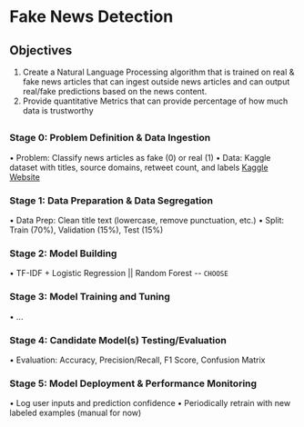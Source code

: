 # Fake News Detection

## Objectives
1. Create a Natural Language Processing algorithm that is trained on real & fake news articles that can ingest outside news articles and can output real/fake predictions based on the news content.
2. Provide quantitative Metrics that can provide percentage of how much data is trustworthy

## 
### Stage 0: Problem Definition & Data Ingestion
• Problem: Classify news articles as fake (0) or real (1)
• Data: Kaggle dataset with titles, source domains, retweet count, and labels [Kaggle Website](https://www.kaggle.com/datasets/algord/fake-news?resource=download)
### Stage 1: Data Preparation & Data Segregation
• Data Prep: Clean title text (lowercase, remove punctuation, etc.)
• Split: Train (70%), Validation (15%), Test (15%)
### Stage 2: Model Building
• TF-IDF + Logistic Regression || Random Forest -- `CHOOSE`
### Stage 3: Model Training and Tuning
• ...
### Stage 4: Candidate Model(s) Testing/Evaluation
• Evaluation: Accuracy, Precision/Recall, F1 Score, Confusion Matrix
### Stage 5: Model Deployment & Performance Monitoring
• Log user inputs and prediction confidence
• Periodically retrain with new labeled examples (manual for now)